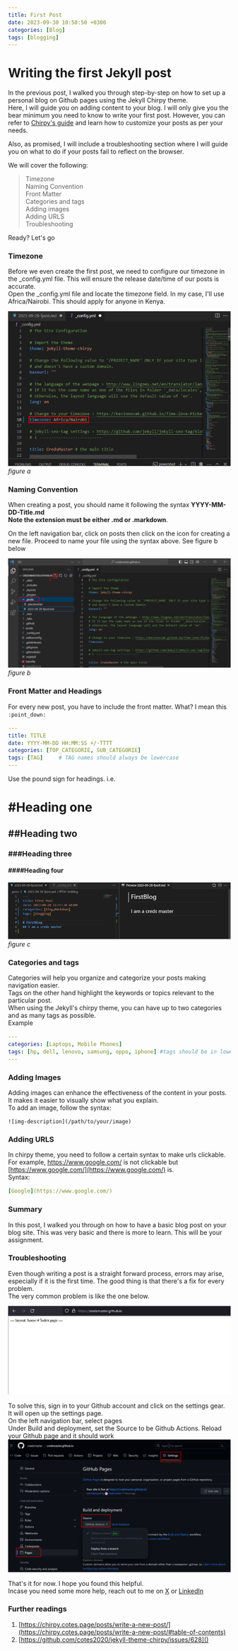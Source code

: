 ```yaml
---
title: First Post
date: 2023-09-30 10:50:50 +0300
categories: [Blog]
tags: [blogging]
---
```


# Writing the first Jekyll post

In the previous post, I walked you through step-by-step on how to set up a personal blog on Github pages using the Jekyll Chirpy theme.  
Here, I will guide you on adding content to your blog. I will only give you the bear minimum you need to know to write your first post. However, you can refer to [Chirpy's guide](https://chirpy.cotes.page/posts/write-a-new-post/) and learn how to customize your posts as per your needs.

Also, as promised, I will include a troubleshooting section where I will guide you on what to do if your posts fail to reflect on the browser.

We will cover the following:
>Timezone  
>Naming Convention  
>Front Matter  
>Categories and tags  
>Adding images  
>Adding URLS  
>Troubleshooting

Ready? Let's go
### Timezone
Before we even create the first post, we need to configure our timezone in the _config.yml file. This will ensure the release date/time of our posts is accurate.  
Open the _config.yml file and locate the timezone field. In my case, I'll use Africa/Nairobi. This should apply for anyone in Kenya.

![img-description](/assets/img/jekyll/p2.png)
_figure a_

### Naming Convention
When creating a post, you should name it following the syntax **YYYY-MM-DD-Title.md**  
__Note the extension must be either .md or .markdown__. 

On the left navigation bar, click on posts then click on the icon for creating a new file. Proceed to name your file using the syntax above. See figure b below

![img-description](/assets/img/jekyll/p1.png)
_figure b_

### Front Matter and Headings
For every new post, you have to include the front matter. What? I mean this `:point_down:` 

```YAML
---
title: TITLE
date: YYYY-MM-DD HH:MM:SS +/-TTTT
categories: [TOP_CATEGORIE, SUB_CATEGORIE]
tags: [TAG]     # TAG names should always be lowercase
---

```
Use the pound sign for headings. i.e.  
# #Heading one
## ##Heading two
### ###Heading three
#### ####Heading four
![img-description](/assets/img/jekyll/p3.png)
_figure c_

### Categories and tags

Categories will help you organize and categorize your posts making navigation easier.  
Tags on the other hand highlight the keywords or topics relevant to the particular post.  
When using the Jekyll's chirpy theme, you can have up to two categories and as many tags as possible.  
Example 
```YAML
---
categories: [Laptops, Mobile Phones]
tags: [hp, dell, lenovo, samsung, oppo, iphone] #tags should be in lowercase
---
```
### Adding Images
Adding images can enhance the effectiveness of the content in your posts. It makes it easier to visually show what you explain.  
To add an image, follow the syntax: 
```
![img-description](/path/to/your/image)
```

### Adding URLS
In chirpy theme, you need to follow a certain syntax to make urls clickable. For example, https://www.google.com/ is not clickable but [https://www.google.com/](https://www.google.com/) is.  
Syntax: 
```YAML
[Google](https://www.google.com/)
``` 
### Summary
In this post, I walked you through on how to have a basic blog post on your blog site. This was very basic and there is more to learn. This will be your assignment.

### Troubleshooting
Even though writing a post is a straight forward process, errors may arise, especially if it is the first time. The good thing is that there's a fix for every problem.  
The very common problem is like the one below. 

![img-description](/assets/img/jekyll/t1.png)

To solve this, sign in to your Github account and click on the settings gear.  
It will open up the settings page.  
On the left navigation bar, select pages  
Under Build and deployment, set the Source to be Github Actions. Reload your Github page and it should work
![img-description](/assets/img/jekyll/sol1.png)

That's it for now. I hope you found this helpful.  
Incase you need some more help, reach out to me on [X](https://twitter.com/Hiira_KE) or [LinkedIn](https://www.linkedin.com/in/samuel-hiira-muriithi
)

### Further readings
1. [https://chirpy.cotes.page/posts/write-a-new-post/](https://chirpy.cotes.page/posts/write-a-new-post/#table-of-contents)
2. [https://github.com/cotes2020/jekyll-theme-chirpy/issues/628]()